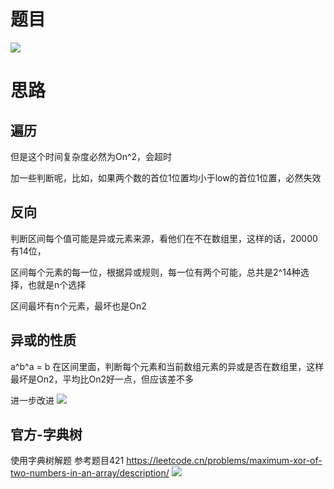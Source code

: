 # 题目


![](pics/230105/img-2023-01-05-11-14-43.png)
# 思路

## 遍历

但是这个时间复杂度必然为On^2，会超时

加一些判断呢，比如，如果两个数的首位1位置均小于low的首位1位置，必然失效

## 反向

判断区间每个值可能是异或元素来源，看他们在不在数组里，这样的话，20000有14位，

区间每个元素的每一位，根据异或规则，每一位有两个可能，总共是2^14种选择，也就是n个选择

区间最坏有n个元素，最坏也是On2

## 异或的性质

a^b^a = b
在区间里面，判断每个元素和当前数组元素的异或是否在数组里，这样最坏是On2，平均比On2好一点，但应该差不多

进一步改进
![](pics/230105/img-2023-01-05-11-59-54.png)


## 官方-字典树

使用字典树解题
参考题目421
https://leetcode.cn/problems/maximum-xor-of-two-numbers-in-an-array/description/
![](pics/230105/img-2023-01-05-12-05-00.png)